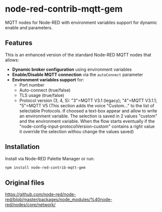 # node-red-contrib-mqtt-gem

MQTT nodes for Node-RED with environment variables support for dynamic enable and parameters.

## Features

This is an enhanced version of the standard Node-RED MQTT nodes that allows:

- **Dynamic broker configuration** using environment variables
- **Enable/Disable MQTT connection** via the `autoConnect` parameter
- **Environment variables support** for:
  - Port number
  - Auto-connect (true/false)
  - TLS usage (true/false)
  - Protocol version (3, 4, 5): "3"=MQTT V3.1 (legacy); "4"=MQTT V3.1.1; "5"=MQTT V5
    (This section adds the voice "Custom..." to the list of selectable  Protocols. If choosed a text-box appear and allow to write an environment variable. The selection is saved in 2 values "custom" and the environment variable. When the flow starts eventually if the "node-config-input-protocolVersion-custom" contains a right value it override the selection withou change the values saved)

## Installation

Install via Node-RED Palette Manager or run:
```bash
npm install node-red-contrib-mqtt-gem
```

## Original files
https://github.com/node-red/node-red/blob/master/packages/node_modules/%40node-red/nodes/core/network/